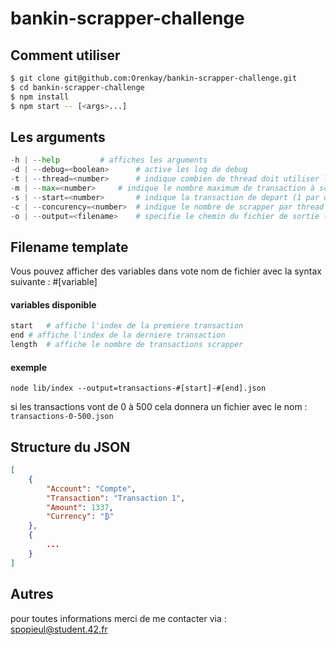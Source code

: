 # bankin-scrapper-challenge


## Comment utiliser

```bash
$ git clone git@github.com:Orenkay/bankin-scrapper-challenge.git
$ cd bankin-scrapper-challenge
$ npm install
$ npm start -- [<args>...]
```

## Les arguments

```py
-h | --help			# affiches les arguments
-d | --debug=<boolean>		# active les log de debug
-t | --thread=<number> 		# indique combien de thread doit utiliser le script au max (1 par defaut)
-m | --max=<number>		# indique le nombre maximum de transaction à scrapper (scrap jusqu'a trouver un tableau qui ne contient pas 50 transactions par defaut)
-s | --start=<number>		# indique la transaction de depart (1 par defaut)
-c | --concurency=<number>	# indique le nombre de scrapper par thread (10 par defaut)
-o | --output=<filename>	# specifie le chemin du fichier de sortie (sortie standard si non specifier)
```

## Filename template

Vous pouvez afficher des variables dans vote nom de fichier avec la syntax suivante : #[variable]

#### variables disponible
```py
start	# affiche l'index de la premiere transaction
end	# affiche l'index de la derniere transaction
length	# affiche le nombre de transactions scrapper
```
#### exemple
```
node lib/index --output=transactions-#[start]-#[end].json
```
si les transactions vont de 0 à 500
cela donnera un fichier avec le nom : ``transactions-0-500.json``



## Structure du JSON

```json
[
	{
		"Account": "Compte",
		"Transaction": "Transaction 1",
		"Amount": 1337,
		"Currency": "₿"
	},
	{
		...
	}
]
```

## Autres

pour toutes informations merci de me contacter via : spopieul@student.42.fr
